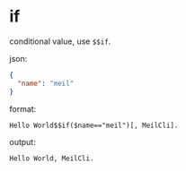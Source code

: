 # if

conditional value, use `$$if`.

json:

```json
{
  "name": "meil"
}
```

format:

```
Hello World$$if($name=="meil")[, MeilCli].
```

output:

```
Hello World, MeilCli.
```